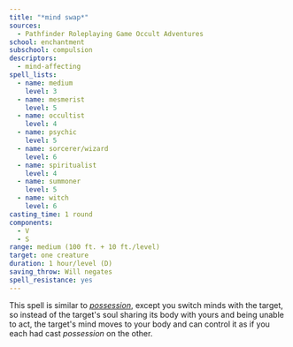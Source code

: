 ```yaml
---
title: "*mind swap*"
sources:
  - Pathfinder Roleplaying Game Occult Adventures
school: enchantment
subschool: compulsion
descriptors:
  - mind-affecting
spell_lists:
  - name: medium
    level: 3
  - name: mesmerist
    level: 5
  - name: occultist
    level: 4
  - name: psychic
    level: 5
  - name: sorcerer/wizard
    level: 6
  - name: spiritualist
    level: 4
  - name: summoner
    level: 5
  - name: witch
    level: 6
casting_time: 1 round
components:
  - V
  - S
range: medium (100 ft. + 10 ft./level)
target: one creature
duration: 1 hour/level (D)
saving_throw: Will negates
spell_resistance: yes
---
```


This spell is similar to [*possession*](/spells/mind-swap/), except you switch minds with the target, so instead of the target's soul sharing its body with yours and being unable to act, the target's mind moves to your body and can control it as if you each had cast *possession* on the other.

